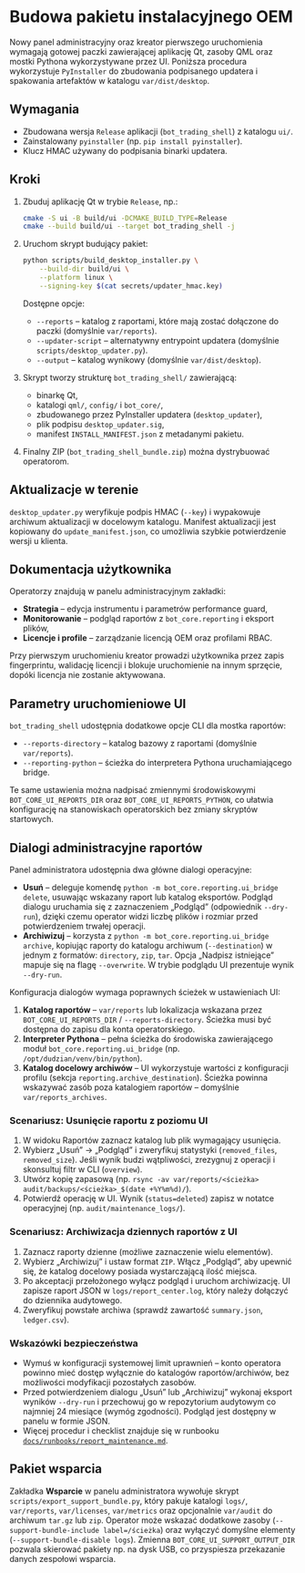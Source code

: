 # Budowa pakietu instalacyjnego OEM

Nowy panel administracyjny oraz kreator pierwszego uruchomienia wymagają gotowej paczki
zawierającej aplikację Qt, zasoby QML oraz mostki Pythona wykorzystywane przez UI.
Poniższa procedura wykorzystuje `PyInstaller` do zbudowania podpisanego updatera i
spakowania artefaktów w katalogu `var/dist/desktop`.

## Wymagania

* Zbudowana wersja `Release` aplikacji (`bot_trading_shell`) z katalogu `ui/`.
* Zainstalowany `pyinstaller` (np. `pip install pyinstaller`).
* Klucz HMAC używany do podpisania binarki updatera.

## Kroki

1. Zbuduj aplikację Qt w trybie `Release`, np.:
   ```bash
   cmake -S ui -B build/ui -DCMAKE_BUILD_TYPE=Release
   cmake --build build/ui --target bot_trading_shell -j
   ```
2. Uruchom skrypt budujący pakiet:
   ```bash
   python scripts/build_desktop_installer.py \
       --build-dir build/ui \
       --platform linux \
       --signing-key $(cat secrets/updater_hmac.key)
   ```
   Dostępne opcje:
   * `--reports` – katalog z raportami, które mają zostać dołączone do paczki (domyślnie `var/reports`).
   * `--updater-script` – alternatywny entrypoint updatera (domyślnie `scripts/desktop_updater.py`).
   * `--output` – katalog wynikowy (domyślnie `var/dist/desktop`).

3. Skrypt tworzy strukturę `bot_trading_shell/` zawierającą:
   * binarkę Qt,
   * katalogi `qml/`, `config/` i `bot_core/`,
   * zbudowanego przez PyInstaller updatera (`desktop_updater`),
   * plik podpisu `desktop_updater.sig`,
   * manifest `INSTALL_MANIFEST.json` z metadanymi pakietu.

4. Finalny ZIP (`bot_trading_shell_bundle.zip`) można dystrybuować operatorom.

## Aktualizacje w terenie

`desktop_updater.py` weryfikuje podpis HMAC (`--key`) i wypakowuje archiwum aktualizacji
w docelowym katalogu. Manifest aktualizacji jest kopiowany do `update_manifest.json`,
co umożliwia szybkie potwierdzenie wersji u klienta.

## Dokumentacja użytkownika

Operatorzy znajdują w panelu administracyjnym zakładki:

* **Strategia** – edycja instrumentu i parametrów performance guard,
* **Monitorowanie** – podgląd raportów z `bot_core.reporting` i eksport plików,
* **Licencje i profile** – zarządzanie licencją OEM oraz profilami RBAC.

Przy pierwszym uruchomieniu kreator prowadzi użytkownika przez zapis fingerprintu,
walidację licencji i blokuje uruchomienie na innym sprzęcie, dopóki licencja nie
zostanie aktywowana.

## Parametry uruchomieniowe UI

`bot_trading_shell` udostępnia dodatkowe opcje CLI dla mostka raportów:

* `--reports-directory` – katalog bazowy z raportami (domyślnie `var/reports`).
* `--reporting-python` – ścieżka do interpretera Pythona uruchamiającego bridge.

Te same ustawienia można nadpisać zmiennymi środowiskowymi
`BOT_CORE_UI_REPORTS_DIR` oraz `BOT_CORE_UI_REPORTS_PYTHON`, co ułatwia
konfigurację na stanowiskach operatorskich bez zmiany skryptów startowych.

## Dialogi administracyjne raportów

Panel administratora udostępnia dwa główne dialogi operacyjne:

* **Usuń** – deleguje komendę `python -m bot_core.reporting.ui_bridge delete`,
  usuwając wskazany raport lub katalog eksportów. Podgląd dialogu uruchamia się
  z zaznaczeniem „Podgląd” (odpowiednik `--dry-run`), dzięki czemu operator
  widzi liczbę plików i rozmiar przed potwierdzeniem trwałej operacji.
* **Archiwizuj** – korzysta z `python -m bot_core.reporting.ui_bridge archive`,
  kopiując raporty do katalogu archiwum (`--destination`) w jednym z formatów:
  `directory`, `zip`, `tar`. Opcja „Nadpisz istniejące” mapuje się na flagę
  `--overwrite`. W trybie podglądu UI prezentuje wynik `--dry-run`.

Konfiguracja dialogów wymaga poprawnych ścieżek w ustawieniach UI:

1. **Katalog raportów** – `var/reports` lub lokalizacja wskazana przez
   `BOT_CORE_UI_REPORTS_DIR` / `--reports-directory`. Ścieżka musi być dostępna
   do zapisu dla konta operatorskiego.
2. **Interpreter Pythona** – pełna ścieżka do środowiska zawierającego moduł
   `bot_core.reporting.ui_bridge` (np. `/opt/dudzian/venv/bin/python`).
3. **Katalog docelowy archiwów** – UI wykorzystuje wartości z konfiguracji
   profilu (sekcja `reporting.archive_destination`). Ścieżka powinna wskazywać
   zasób poza katalogiem raportów – domyślnie `var/reports_archives`.

### Scenariusz: Usunięcie raportu z poziomu UI

1. W widoku Raportów zaznacz katalog lub plik wymagający usunięcia.
2. Wybierz „Usuń” → „Podgląd” i zweryfikuj statystyki (`removed_files`,
   `removed_size`). Jeśli wynik budzi wątpliwości, zrezygnuj z operacji i
   skonsultuj filtr w CLI (`overview`).
3. Utwórz kopię zapasową (np. `rsync -av var/reports/<ścieżka>
   audit/backups/<ścieżka>_$(date +%Y%m%d)/`).
4. Potwierdź operację w UI. Wynik (`status=deleted`) zapisz w notatce
   operacyjnej (np. `audit/maintenance_logs/`).

### Scenariusz: Archiwizacja dziennych raportów z UI

1. Zaznacz raporty dzienne (możliwe zaznaczenie wielu elementów).
2. Wybierz „Archiwizuj” i ustaw format `ZIP`. Włącz „Podgląd”, aby upewnić się,
   że katalog docelowy posiada wystarczającą ilość miejsca.
3. Po akceptacji przełożonego wyłącz podgląd i uruchom archiwizację. UI
   zapisze raport JSON w `logs/report_center.log`, który należy dołączyć do
   dziennika audytowego.
4. Zweryfikuj powstałe archiwa (sprawdź zawartość `summary.json`, `ledger.csv`).

### Wskazówki bezpieczeństwa

* Wymuś w konfiguracji systemowej limit uprawnień – konto operatora powinno
  mieć dostęp wyłącznie do katalogów raportów/archiwów, bez możliwości
  modyfikacji pozostałych zasobów.
* Przed potwierdzeniem dialogu „Usuń” lub „Archiwizuj” wykonaj eksport
  wyników `--dry-run` i przechowuj go w repozytorium audytowym co najmniej 24
  miesiące (wymóg zgodności). Podgląd jest dostępny w panelu w formie JSON.
* Więcej procedur i checklist znajduje się w runbooku
  [`docs/runbooks/report_maintenance.md`](../runbooks/report_maintenance.md).

## Pakiet wsparcia

Zakładka **Wsparcie** w panelu administratora wywołuje skrypt
`scripts/export_support_bundle.py`, który pakuje katalogi `logs/`,
`var/reports`, `var/licenses`, `var/metrics` oraz opcjonalnie `var/audit` do
archiwum `tar.gz` lub `zip`. Operator może wskazać dodatkowe zasoby (`--support-bundle-include label=/ścieżka`) oraz wyłączyć
domyślne elementy (`--support-bundle-disable logs`). Zmienna
`BOT_CORE_UI_SUPPORT_OUTPUT_DIR` pozwala skierować pakiety np. na dysk USB,
co przyspiesza przekazanie danych zespołowi wsparcia.
